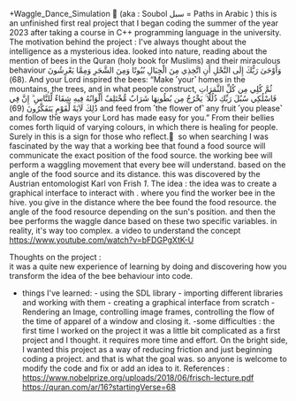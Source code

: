 +Waggle_Dance_Simulation 🐝 (aka : Soubol سبل = Paths in Arabic )
this  is an unfinished first real  project that I began coding the summer of the year 2023 after taking a course in C++ programming language 
in the university.
The motivation behind the project : 
I've always thought about the intelligence as a mysterious idea. looked into nature, reading about the mention
of bees in the Quran (holy book for Muslims) and their miraculous behaviour 
وَأَوْحَىٰ رَبُّكَ إِلَى النَّحْلِ أَنِ اتَّخِذِي مِنَ الْجِبَالِ بُيُوتًا وَمِنَ الشَّجَرِ وَمِمَّا يَعْرِشُونَ (68). 
And your Lord inspired the bees: “Make ˹your˺ homes in the mountains, the trees, and in what people construct,
 ثُمَّ كُلِي مِن كُلِّ الثَّمَرَاتِ فَاسْلُكِي سُبُلَ رَبِّكِ ذُلُلًا ۚ يَخْرُجُ مِن بُطُونِهَا شَرَابٌ مُّخْتَلِفٌ أَلْوَانُهُ فِيهِ شِفَاءٌ لِّلنَّاسِ ۗ إِنَّ فِي ذَٰلِكَ لَآيَةً لِّقَوْمٍ يَتَفَكَّرُونَ (69)
 and feed from ˹the flower of˺ any fruit ˹you please˺ and follow the ways your Lord has made easy for you.” From their bellies comes forth liquid of varying colours,
in which there is healing for people. Surely in this is a sign for those who reflect.
َ
so when searching I was fascinated by the way that a working bee that found a food source will communicate the exact
position of the food source. the working bee will perform a waggling movement that every bee will understand. 
based on the angle of the food source and its distance. this was discovered by the Austrian entomologist Karl von Frish *1*. 
The idea : 
the idea was to create a graphical interface to interact with . where you find the worker bee in the hive. you give in the distance where the bee
found the food resource. the angle of the food resource depending on the sun's position. and then the bee performs the waggle dance based on these 
two specific variables. in reality, it's way too complex.
a video to understand the concept 
https://www.youtube.com/watch?v=bFDGPgXtK-U

Thoughts on the project  :     
it was a quite new experience of learning by doing and discovering how you transform the idea 
of the bee behaviour into code.
   - things I've learned: - using the SDL library 
                          -  importing different libraries and working with them
                           - creating a graphical interface from scratch 
                           - Rendering an Image, controlling image frames, controlling the flow
                              of the time of apparel of a window and closing it.
     -some difficulties :
     the first time I worked on the project it was a little bit complicated as a first project and I thought.  it
     requires more time and effort. On the bright side, I wanted this project as a way of reducing friction and
     just beginning coding a project. and that is what the goal was.
     so anyone is welcome to modify the code and fix or add an idea to it.
References :
 https://www.nobelprize.org/uploads/2018/06/frisch-lecture.pdf
https://quran.com/ar/16?startingVerse=68
